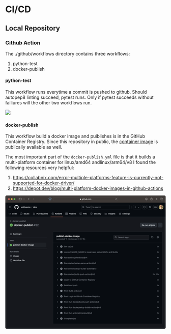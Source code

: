 # CI/CD
## Local Repository
### Github Action
 The ./github/workflows directory contains three workflows:
 1. python-test
 1. docker-publish

#### python-test
This workflow runs everytime a commit is pushed to github.
Should autopep8 linting succeed, pytest runs. Only if pytest succeeds without failiures will the other two workflows run.  

![](./python-test.png)

#### docker-publish
This workflow build a docker image and puiblishes is in the GitHub Container Registry. Since this repository in public, the [container image](https://github.com/users/wolfpaulus/packages/container/package/wordgame) is publically available as well.

The most important part of the `docker-publish.yml` file is that it builds a multi-platform container for linux/amd64 andlinux/arm64/v8
I found the following resources very helpful:

1. https://collabnix.com/error-multiple-platforms-feature-is-currently-not-supported-for-docker-driver/
2. https://depot.dev/blog/multi-platform-docker-images-in-github-actions

![](./docker-publish.png)

